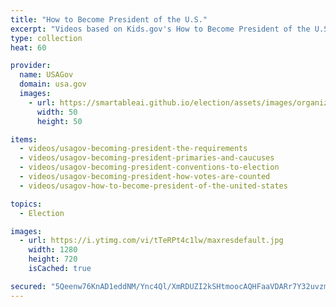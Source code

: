 ```yaml
---
title: "How to Become President of the U.S."
excerpt: "Videos based on Kids.gov's How to Become President of the U.S. poster."
type: collection
heat: 60

provider:
  name: USAGov
  domain: usa.gov
  images:
    - url: https://smartableai.github.io/election/assets/images/organizations/usa.gov-50x50.jpg
      width: 50
      height: 50

items:
  - videos/usagov-becoming-president-the-requirements
  - videos/usagov-becoming-president-primaries-and-caucuses
  - videos/usagov-becoming-president-conventions-to-election
  - videos/usagov-becoming-president-how-votes-are-counted
  - videos/usagov-how-to-become-president-of-the-united-states

topics:
  - Election

images:
  - url: https://i.ytimg.com/vi/tTeRPt4c1lw/maxresdefault.jpg
    width: 1280
    height: 720
    isCached: true

secured: "5Qeenw76KnAD1eddNM/Ync4Ql/XmRDUZI2kSHtmoocAQHFaaVDARr7Y32uvzm/7/nZligC5H29R2zkgBkzOqQ6w4s3hf90Wz3zSpskus9CBto4KszVMQK0PTk0Wyd3HniNkV6+wq5y7V9fpICQYKmErhZlPvRXCldi5RV0Bm0aSQiKxjgO+40lKYCVWaOWHJAt+PlVZsFRZnVYwd8BEgTxO7JfWS6aLxx3q+S+rcXW+GylkMHsWwI7ZZNTjPQNRflW4mc1as8JpV10hdKjkTTqVIahRTDTekwnXRMRSKltGy0H/DmD9YbIUho+Ck7cE6eeDOWgwh05Pl6sB31yagodyNN5imScIIZ9wxUEx0cCA=;5LbLsK4goK3ZQTNL1l/Opg=="
---
```


